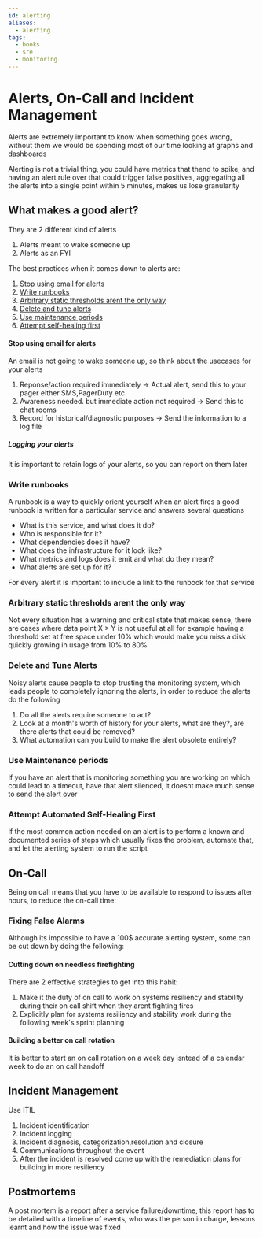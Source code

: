```yaml
---
id: alerting
aliases:
  - alerting
tags:
  - books
  - sre
  - monitoring
---
```


# Alerts, On-Call and Incident Management

Alerts are extremely important to know when something goes wrong, without them we would be spending most of our time looking at graphs and dashboards

Alerting is not a trivial thing, you could have metrics that thend to spike, and having an alert rule over that could trigger false positives, aggregating
all the alerts into a single point within 5 minutes, makes us lose granularity

## What makes a good alert?

They are 2 different kind of alerts

1) Alerts meant to wake someone up
2) Alerts as an FYI

The best practices when it comes down to alerts are:

1) [Stop using email for alerts](#stop-using-email-for-alerts)
2) [Write runbooks](#write-runbooks)
3) [Arbitrary static thresholds arent the only way](#arbitrary-static-thresholds-arent-the-only-way) 
4) [Delete and tune alerts](#delete-and-tune-alerts) 
5) [Use maintenance periods](#use-maintenance-periods) 
6) [Attempt self-healing first](#attempt-automated-self-healing-first) 

#### Stop using email for alerts

An email is not going to wake someone up, so think about the usecases for your alerts

1) Reponse/action required immediately -> Actual alert, send this to your pager either SMS,PagerDuty etc
2) Awareness needed. but immediate action not required -> Send this to chat rooms 
3) Record for historical/diagnostic purposes -> Send the information to a log file

##### Logging your alerts

It is important to retain logs of your alerts, so you can report on them later

### Write runbooks

A runbook is a way to quickly orient yourself when an alert fires a good runbook is written for a particular service and answers several questions

- What is this service, and what does it do?
- Who is responsible for it?
- What dependencies does it have?
- What does the infrastructure for it look like?
- What metrics and logs does it emit and what do they mean?
- What alerts are set up for it?

For every alert it is important to include a link to the runbook for that service

### Arbitrary static thresholds arent the only way

Not every situation has a warning and critical state that makes sense, there are cases where data point X > Y is not useful at all for example having a threshold set at free space under 10% which would make you miss a disk quickly growing in usage from 10% to 80%


### Delete and Tune Alerts

Noisy alerts cause people to stop trusting the monitoring system, which leads people to completely ignoring the alerts, in order to reduce the alerts do the following

1) Do all the alerts require someone to act?
2) Look at a month's worth of history for your alerts, what are they?, are there alerts that could be removed?
3) What automation can you build to make the alert obsolete entirely?


### Use Maintenance periods

If you have an alert that is monitoring something you are working on which could lead to a timeout, have that alert silenced, it doesnt make much sense to send the alert over

### Attempt Automated Self-Healing First

If the most common action needed on an alert is to perform a known and documented series of steps which usually fixes the problem, automate that, and let the alerting system to run the script

## On-Call

Being on call means that you have to be available to respond to issues after hours, to reduce the on-call time:

### Fixing False Alarms

Although its impossible to have a 100$ accurate alerting system, some can be cut down by doing the following:

#### Cutting down on needless firefighting

There are 2 effective strategies to get into this habit:

1) Make it the duty of on call to work on systems resiliency and stability during their on call shift when they arent fighting fires
2) Explicitly plan for systems resiliency and stability work during the following week's sprint planning


#### Building a better on call rotation

It is better to start an on call rotation on a week day isntead of a calendar week to do an on call handoff


## Incident Management

Use ITIL

1) Incident identification
2) Incident logging
3) Incident diagnosis, categorization,resolution and closure
4) Communications throughout the event
5) After the incident is resolved come up with the remediation plans for building in more resiliency


## Postmortems

A post mortem is a report after a service failure/downtime, this report has to be detailed with a timeline of events, who was the person in charge, lessons learnt and how the issue was fixed



